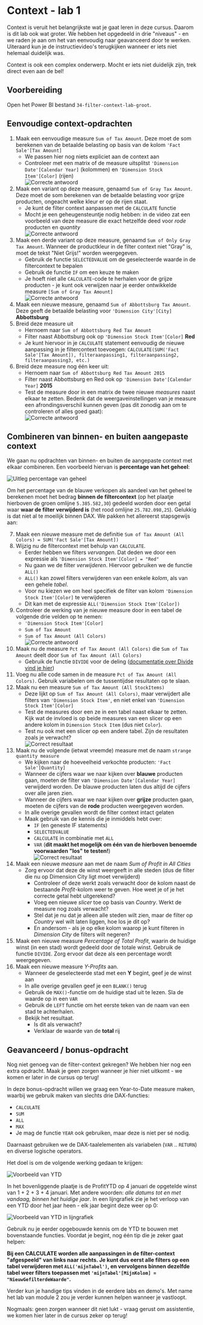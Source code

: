 # Context - lab 1

Context is veruit het belangrijkste wat je gaat leren in deze cursus. Daarom is dit lab ook wat groter. We hebben het opgedeeld in drie "niveaus" - en we raden je aan om het van eenvoudig naar geavanceerd door te werken. Uiteraard kun je de instructievideo's terugkijken wanneer er iets niet helemaal duidelijk was.

Context is ook een complex onderwerp. Mocht er iets niet duidelijk zijn, trek direct even aan de bel!

## Voorbereiding

Open het Power BI bestand `34-filter-context-lab-groot`.

## Eenvoudige context-opdrachten

1. Maak een eenvoudige measure `Sum of Tax Amount`. Deze moet de som berekenen van de betaalde belasting op basis van de kolom `'Fact Sale'[Tax Amount]`
   * We passen hier nog niets expliciet aan de context aan
   * Controleer met een matrix of de measure uitsplitst `'Dimension Date'[Calendar Year]` (kolommen) en `'Dimension Stock Item'[Color]` (rijen)  
![Correcte antwoord](img/33-01-correctantwoord.png)
2. Maak een variant op deze measure, genaamd `Sum of Gray Tax Amount`. Deze moet de som berekenen van de betaalde belasting voor grijze producten, ongeacht welke kleur er op de rijen staat.
   * Je kunt de filter context aanpassen met de `CALCULATE` functie
   * Mocht je een geheugensteuntje nodig hebben: in de video zat een voorbeeld van deze measure die exact hetzelfde deed voor *rode* producten en *quantity*  
![Correcte antwoord](img/33-02-correctantwoord.png)
3. Maak een derde variant op deze measure, genaamd `Sum of Only Gray Tax Amount`. Wanneer de productkleur in de filter context niet "Gray" is, moet de tekst "Niet Grijs!" worden weergegeven.
   * Gebruik de functie `SELECTEDVALUE` om de geselecteerde waarde in de filtercontext te bepalen
   * Gebruik de functie `IF` om een keuze te maken
   * Je hoeft niet alle `CALCULATE`-code te herhalen voor de grijze producten - je kunt ook verwijzen naar je eerder ontwikkelde measure `[Sum of Gray Tax Amount]`  
![Correcte antwoord](img/33-03-correctantwoord.png)
4. Maak een nieuwe measure, genaamd `Sum of Abbottsburg Tax Amount`. Deze geeft de betaalde belasting voor `'Dimension City'[City]` **Abbottsburg**
5. Breid deze measure uit
   * Hernoem naar `Sum of Abbottsburg Red Tax Amount`
   * Filter naast Abbottsburg ook op `'Dimension Stock Item'[Color]` **Red**
   * Je kunt hiervoor in je `CALCULATE` statement eenvoudig de nieuwe aanpassing in je filtercontext toevoegen: `CALCULATE(SUM('Fact Sale'[Tax Amount]), filteraanpassing1, filteraanpassing2, filteraanpassing3, etc.)`
6. Breid deze measure nog één keer uit:
   * Hernoem naar `Sum of Abbottsburg Red Tax Amount 2015`
   * Filter naast Abbottsburg en Red ook op `'Dimension Date'[Calendar Year]` **2015**
   * Test de measure door in een matrix de twee nieuwe *measures* naast elkaar te zetten. Bedenk dat de weergaveinstellingen van je measure een afrondingsverschil kunnen geven (pas dit zonodig aan om te controleren of alles goed gaat):  
![Correcte antwoord](img/33-06-correctantwoord.png)

## Combineren van binnen- en buiten aangepaste context

We gaan nu opdrachten van binnen- en buiten de aangepaste context met elkaar combineren. Een voorbeeld hiervan is **percentage van het geheel**:

![Uitleg percentage van geheel](img/33-07-uitleg.png)

Om het percentage van de blauwe verkopen als aandeel van het geheel te berekenen moet het bedrag **binnen de filtercontext** (op het plaatje hierboven de groen omlijne `5.385.582,30`) gedeeld worden door een getal waar **waar de filter verwijderd is** (het rood omlijne `25.782.098,25`). Gelukkig is dat niet al te moeilijk binnen DAX. We pakken het allereerst stapsgewijs aan:

7. Maak een nieuwe measure met de definitie `Sum of Tax Amount (All Colors) = SUM('Fact Sale'[Tax Amount])`
8. Wijzig nu de filtercontext met behulp van `CALCULATE`.
   * Eerder hebben we filters *vervangen*. Dat deden we door een expressie als `'Dimension Stock Item'[Color] = "Red"`
   * Nu gaan we de filter *verwijderen*. Hiervoor gebruiken we de functie `ALL()`
   * `ALL()` kan zowel filters verwijderen van een enkele *kolom*, als van een gehele *tabel*. 
   * Voor nu kiezen we om heel specifiek de filter van kolom `'Dimension Stock Item'[Color]` te verwijderen
   * Dit kan met de expressie `ALL('Dimension Stock Item'[Color])`
9. Controleer de werking van je nieuwe measure door in een tabel de volgende drie velden op te nemen:
   * `'Dimension Stock Item'[Color]`
   * `Sum of Tax Amount`
   * `Sum of Tax Amount (All Colors)`  
![Correcte antwoord](img/33-09-correctantwoord.png)
10. Maak nu de measure `Pct of Tax Amount (All Colors)` die `Sum of Tax Amount` deelt door `Sum of Tax Amount (All Colors)`
    * Gebruik de functie `DIVIDE` voor de deling ([documentatie over Divide vind je hier](https://dax.guide/divide/))
11. Voeg nu alle code samen in de measure `Pct of Tax Amount (All Colors)`. Gebruik variabelen om de tussentijdse resultaten op te slaan.
12. Maak nu een measure `Sum of Tax Amount (All StockItems)`
    * Deze lijkt op `Sum of Tax Amount (All Colors)`, maar verwijdert alle filters van `'Dimension Stock Item'`, en niet enkel van `'Dimension Stock Item'[Color]`
    * Test de measures door een ze in een tabel naast elkaar te zetten. Kijk wat de invloed is op beide measures van een slicer op een andere kolom in `Dimension Stock Item` (dus niet `Color`).
    * Test nu ook met een slicer op een andere tabel. Zijn de resultaten zoals je verwacht?  
![Correct resultaat](img/33-12-testantwoord.gif)
13. Maak nu de volgende (ietwat vreemde) measure met de naam `strange quantity measure`
    * We kijken naar de hoeveelheid verkochte producten: `'Fact Sale'[Quantity]`
    * Wanneer de cijfers waar we naar kijken over **blauwe** producten gaan, moeten de filter van `'Dimension Date'[Calendar Year]` verwijderd worden. De blauwe producten laten dus altijd de cijfers over alle jaren zien.
    * Wanneer de cijfers waar we naar kijken over **grijze** producten gaan, moeten de cijfers van de **rode** producten weergegeven worden.
    * In alle overige gevallen wordt de filter context intact gelaten
    * Maak gebruik van de kennis die je inmiddels hebt over:
      * `IF` (en geneste IF statements)
      * `SELECTEDVALUE`
      * `CALCULATE` in combinatie met `ALL`
      * `VAR` (**dit maakt het mogelijk om één van de hierboven benoemde voorwaarden "los" te testen!**)  
![Correct resultaat](img/33-13-correctantwoord.png)
14. Maak een nieuwe *measure* aan met de naam *Sum of Profit in All Cities*
    * Zorg ervoor dat deze de winst weergeeft in alle steden (dus de filter die nu op Dimension City ligt moet verwijderd)
      * Controleer of deze werkt zoals verwacht door de kolom naast de bestaande *Profit*-kolom weer te geven. Hoe weet je of je het correcte getal hebt  uitgerekend?
      * Voeg een nieuwe *slicer* toe op basis van *Country*. Werkt de measure nog zoals verwacht?
      * Stel dat je nu dat je alleen alle steden wilt zien, maar de filter op *Country* wel wilt laten liggen, hoe los je dit op?
      * En andersom - als je op elke kolom waarop je kunt filteren in *Dimension City* de filters wilt negeren?
15. Maak een nieuwe measure *Percentage of Total Profit*, waarin de huidige winst (in een stad) wordt gedeeld door de totale winst. Gebruik de functie `DIVIDE`. Zorg ervoor dat deze als een percentage wordt weergegeven.
16. Maak een nieuwe measure *Y-Profits* aan.
    * Wanneer de geselecteerde stad met een **Y** begint, geef je de winst aan
    * In alle overige gevallen geef je een `BLANK()` terug
    * Gebruik de `MAX()`-functie om de huidige stad uit te lezen. Sla de waarde op in een `VAR`
    * Gebruik de `LEFT` functie om het eerste teken van de naam van een stad te achterhalen. 
    * Bekijk het resultaat.
      * Is dit als verwacht?
      * Verklaar de waarde van de **total** rij

## Geavanceerd / bonus-opdracht

Nog niet genoeg van de filter-context gekregen? We hebben hier nog een extra opdracht. Maak je geen zorgen wanneer je hier niet uitkomt - we komen er later in de cursus op terug!

In deze bonus-opdracht willen we graag een Year-to-Date measure maken, waarbij we gebruik maken van slechts drie DAX-functies:

* `CALCULATE`
* `SUM`
* `ALL`
* `MAX`
* Je mag de functie `YEAR` ook gebruiken, maar deze is niet per sé nodig.

Daarnaast gebruiken we de DAX-taalelementen als variabelen (`VAR` .. `RETURN`) en diverse logische operators.

Het doel is om de volgende werking gedaan te krijgen:

![Voorbeeld van YTD](img/33-17-ytd-voorbeeld.png)

In het bovenliggende plaatje is de ProfitYTD op 4 januari de opgetelde winst van 1 + 2 + 3 + 4 januari. Met andere woorden: *alle datums tot en met vandaag, binnen het huidige jaar*. In een lijngrafiek zie je het verloop van een YTD door het jaar heen - elk jaar begint deze weer op 0:

![Voorbeeld van YTD in lijngrafiek](img/33-17-ytd-voorbeeld-lijngrafiek.png)

Gebruik nu je eerder opgebouwde kennis om de YTD te bouwen met bovenstaande functies. Voordat je begint, nog één tip die je zeker gaat helpen:

**Bij een CALCULATE worden alle aanpassingen in de filter-context "afgespeeld" van links naar rechts. Je kunt dus eerst alle filters op een tabel verwijderen met `ALL('mijnTabel')`, en vervolgens binnen dezelfde tabel weer filters toepassen met `'mijnTabel'[MijnKolom] = "NieuwGefilterdeWaarde"`.**

Verder kun je handige tips vinden in de eerdere labs en demo's. Met name het lab van module 2 zou je verder kunnen helpen wanneer je vastloopt.

Nogmaals: geen zorgen wanneer dit niet lukt - vraag gerust om assistentie, we komen hier later in de cursus zeker op terug!
